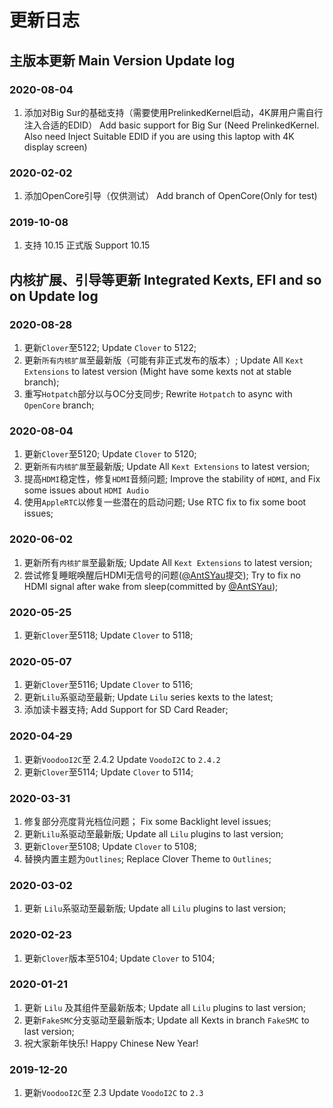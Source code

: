 # 更新日志

## 主版本更新 Main Version Update log

### 2020-08-04

1. 添加对Big Sur的基础支持（需要使用PrelinkedKernel启动，4K屏用户需自行注入合适的EDID）
   Add basic support for Big Sur (Need PrelinkedKernel. Also need Inject Suitable EDID if you are using this laptop with 4K display screen)

### 2020-02-02
1. 添加OpenCore引导（仅供测试）
   Add branch of OpenCore(Only for test)
### 2019-10-08

1. 支持 10.15 正式版
   Support 10.15

## 内核扩展、引导等更新 Integrated Kexts, EFI and so on Update log

### 2020-08-28

1. 更新`Clover`至5122;
   Update `Clover` to 5122; 
1. 更新`所有内核扩展`至最新版（可能有非正式发布的版本）;
   Update All `Kext Extensions` to latest version (Might have some kexts not at stable branch);
1. 重写`Hotpatch`部分以与OC分支同步;
   Rewrite `Hotpatch` to async with `OpenCore` branch;


### 2020-08-04

1. 更新`Clover`至5120;
   Update `Clover` to 5120; 
1. 更新`所有内核扩展`至最新版;
   Update All `Kext Extensions` to latest version;
1. 提高`HDMI`稳定性，修复`HDMI`音频问题;
   Improve the stability of `HDMI`, and Fix some issues about `HDMI Audio`
1. 使用`AppleRTC`以修复一些潜在的启动问题;
   Use RTC fix to fix some boot issues;

### 2020-06-02

1. 更新所有`内核扩展`至最新版;
   Update All `Kext Extensions` to latest version;
1. 尝试修复睡眠唤醒后HDMI无信号的问题([@AntSYau](https://github.com/jardenliu/XPS15-9560-Catalina/pull/143/commits/5c918a6fca9b300754a5659e3efb78e8571f02f4)提交);
   Try to fix no HDMI signal after wake from sleep(committed by [@AntSYau](https://github.com/jardenliu/XPS15-9560-Catalina/pull/143/commits/5c918a6fca9b300754a5659e3efb78e8571f02f4));

### 2020-05-25

1. 更新`Clover`至5118;
   Update `Clover` to 5118; 

### 2020-05-07

1. 更新`Clover`至5116;
   Update `Clover` to 5116;
1. 更新`Lilu`系驱动至最新;
   Update `Lilu` series kexts to the latest;
1. 添加读卡器支持;
   Add Support for SD Card Reader; 
   
### 2020-04-29

1. 更新`VoodooI2C`至 2.4.2
   Update `VoodoI2C` to `2.4.2`
1. 更新`Clover`至5114;
   Update `Clover` to 5114;

### 2020-03-31

1. 修复部分亮度背光档位问题；
   Fix some Backlight level issues;
2. 更新`Lilu`系驱动至最新版;
   Update all `Lilu` plugins to last version;
1. 更新`Clover`至5108;
   Update `Clover` to 5108;
4. 替换内置主题为`Outlines`;
   Replace Clover Theme to `Outlines`;

### 2020-03-02

1. 更新 `Lilu`系驱动至最新版;
   Update all `Lilu` plugins to last version;

### 2020-02-23

1. 更新`Clover`版本至5104;
   Update `Clover` to 5104;

### 2020-01-21

1. 更新 `Lilu` 及其组件至最新版本;
   Update all `Lilu` plugins to last version;
1. 更新`FakeSMC`分支驱动至最新版本;
   Update all Kexts in branch `FakeSMC` to last version;
1. 祝大家新年快乐!
   Happy Chinese New Year!

### 2019-12-20

1. 更新`VoodooI2C`至 2.3
   Update `VoodoI2C` to `2.3`
